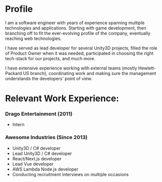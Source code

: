 # Profile
I am a software engineer with years of experience spanning multiple technologies and applications.
Starting with game development, then branching off to fit the ever-evolving profile of the company, eventually reaching web technologies.

I have served as lead developer for several Unity3D projects, filled the role of Product Owner when it was needed,
participated in choosing the right tech-stack for our projects, and much more.

I have extensive experience working with external teams (mostly Hewlett-Packard US branch),
coordinating work and making sure the management understands the developers' point of view.

# Relevant Work Experience:
### Drago Entertainment (2011)
- Intern

### Awesome Industries (Since 2013)
- Unity3D / C# developer
- Lead Unity3D / C# developer
- React/Next.js developer
- Lead Vue developer
- AWS Lambda Node.js developer
- Conducting recruitment interviews on multiple occasions